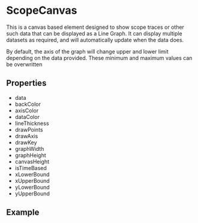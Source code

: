 # ScopeCanvas

This is a canvas based element designed to show scope traces or other such data that can be displayed as a Line Graph. It can display multiple datasets as required, and will automatically update when the data does.

By default, the axis of the graph will change upper and lower limit depending on the data provided. These minimum and maximum values can be overwritten 

## Properties

- data
- backColor
- axisColor
- dataColor
- lineThickness
- drawPoints
- drawAxis
- drawKey
- graphWidth
- graphHeight
- canvasHeight
- isTimeBased
- xLowerBound
- xUpperBound
- yLowerBound
- yUpperBound

## Example